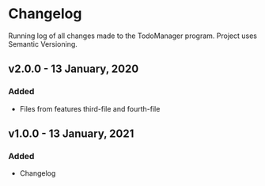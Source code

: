 # Changelog
Running log of all changes made to the TodoManager program.
Project uses Semantic Versioning.

## v2.0.0 - 13 January, 2020
### Added
* Files from features third-file and fourth-file

## v1.0.0 - 13 January, 2021
### Added
* Changelog
